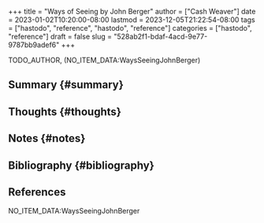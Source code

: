 +++
title = "Ways of Seeing by John Berger"
author = ["Cash Weaver"]
date = 2023-01-02T10:20:00-08:00
lastmod = 2023-12-05T21:22:54-08:00
tags = ["hastodo", "reference", "hastodo", "reference"]
categories = ["hastodo", "reference"]
draft = false
slug = "528ab2f1-bdaf-4acd-9e77-9787bb9adef6"
+++

TODO_AUTHOR, (NO_ITEM_DATA:WaysSeeingJohnBerger)


## Summary {#summary}


## Thoughts {#thoughts}


## Notes {#notes}


## Bibliography {#bibliography}

## References

<style>.csl-entry{text-indent: -1.5em; margin-left: 1.5em;}</style><div class="csl-bib-body">
  <div class="csl-entry">NO_ITEM_DATA:WaysSeeingJohnBerger</div>
</div>

